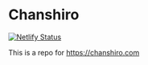 # Chanshiro

[![Netlify Status](https://api.netlify.com/api/v1/badges/9cc11ac1-1179-4201-a2c8-b03d8d185de0/deploy-status)](https://app.netlify.com/sites/chanshiro/deploys)

This is a repo for https://chanshiro.com
